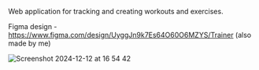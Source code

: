Web application for tracking and creating workouts and exercises.

Figma design - https://www.figma.com/design/UyggJn9k7Es64O60O6MZYS/Trainer (also made by me)

![Screenshot 2024-12-12 at 16 54 42](https://github.com/user-attachments/assets/7be2c7e9-cfb6-4b8f-adba-8368ba315a7a)
